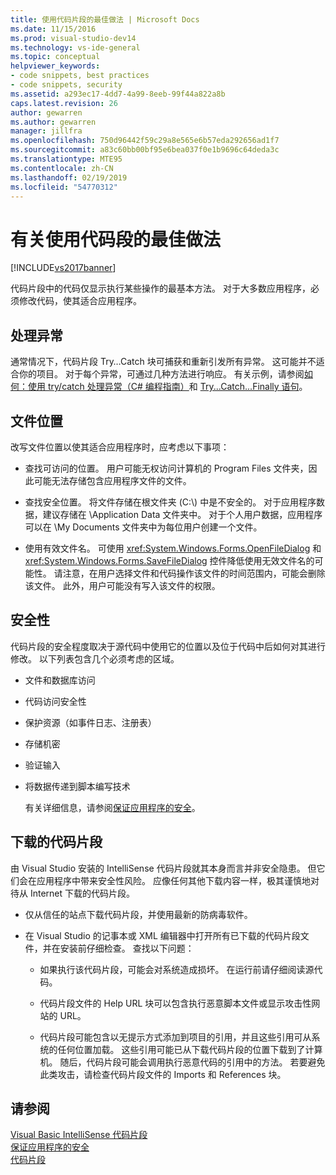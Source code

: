 ```yaml
---
title: 使用代码片段的最佳做法 | Microsoft Docs
ms.date: 11/15/2016
ms.prod: visual-studio-dev14
ms.technology: vs-ide-general
ms.topic: conceptual
helpviewer_keywords:
- code snippets, best practices
- code snippets, security
ms.assetid: a293ec17-4dd7-4a99-8eeb-99f44a822a8b
caps.latest.revision: 26
author: gewarren
ms.author: gewarren
manager: jillfra
ms.openlocfilehash: 750d96442f59c29a8e565e6b57eda292656ad1f7
ms.sourcegitcommit: a83c60bb00bf95e6bea037f0e1b9696c64deda3c
ms.translationtype: MTE95
ms.contentlocale: zh-CN
ms.lasthandoff: 02/19/2019
ms.locfileid: "54770312"
---
```

# <a name="best-practices-for-using-code-snippets"></a>有关使用代码段的最佳做法
[!INCLUDE[vs2017banner](../includes/vs2017banner.md)]

代码片段中的代码仅显示执行某些操作的最基本方法。 对于大多数应用程序，必须修改代码，使其适合应用程序。  
  
## <a name="handling-exceptions"></a>处理异常  
 通常情况下，代码片段 Try…Catch 块可捕获和重新引发所有异常。 这可能并不适合你的项目。 对于每个异常，可通过几种方法进行响应。 有关示例，请参阅[如何：使用 try/catch 处理异常（C# 编程指南）](http://msdn.microsoft.com/library/ca8e3773-980e-4767-8633-7408540e9818)和 [Try...Catch...Finally 语句](http://msdn.microsoft.com/library/d6488026-ccb3-42b8-a810-0d97b9d6472b)。  
  
## <a name="file-locations"></a>文件位置  
 改写文件位置以使其适合应用程序时，应考虑以下事项：  
  
-   查找可访问的位置。 用户可能无权访问计算机的 Program Files 文件夹，因此可能无法存储包含应用程序文件的文件。  
  
-   查找安全位置。 将文件存储在根文件夹 (C:\\) 中是不安全的。 对于应用程序数据，建议存储在 \Application Data 文件夹中。 对于个人用户数据，应用程序可以在 \My Documents 文件夹中为每位用户创建一个文件。  
  
-   使用有效文件名。 可使用 <xref:System.Windows.Forms.OpenFileDialog> 和 <xref:System.Windows.Forms.SaveFileDialog> 控件降低使用无效文件名的可能性。 请注意，在用户选择文件和代码操作该文件的时间范围内，可能会删除该文件。 此外，用户可能没有写入该文件的权限。  
  
## <a name="security"></a>安全性  
 代码片段的安全程度取决于源代码中使用它的位置以及位于代码中后如何对其进行修改。 以下列表包含几个必须考虑的区域。  
  
- 文件和数据库访问  
  
- 代码访问安全性  
  
- 保护资源（如事件日志、注册表）  
  
- 存储机密  
  
- 验证输入  
  
- 将数据传递到脚本编写技术  
  
  有关详细信息，请参阅[保证应用程序的安全](../ide/securing-applications.md)。  
  
## <a name="downloaded-code-snippets"></a>下载的代码片段  
 由 Visual Studio 安装的 IntelliSense 代码片段就其本身而言并非安全隐患。 但它们会在应用程序中带来安全性风险。 应像任何其他下载内容一样，极其谨慎地对待从 Internet 下载的代码片段。  
  
-   仅从信任的站点下载代码片段，并使用最新的防病毒软件。  
  
-   在 Visual Studio 的记事本或 XML 编辑器中打开所有已下载的代码片段文件，并在安装前仔细检查。 查找以下问题：  
  
    -   如果执行该代码片段，可能会对系统造成损坏。 在运行前请仔细阅读源代码。  
  
    -   代码片段文件的 Help URL 块可以包含执行恶意脚本文件或显示攻击性网站的 URL。  
  
    -   代码片段可能包含以无提示方式添加到项目的引用，并且这些引用可从系统的任何位置加载。 这些引用可能已从下载代码片段的位置下载到了计算机。 随后，代码片段可能会调用执行恶意代码的引用中的方法。 若要避免此类攻击，请检查代码片段文件的 Imports 和 References 块。  
  
## <a name="see-also"></a>请参阅  
 [Visual Basic IntelliSense 代码片段](http://msdn.microsoft.com/library/ffdde4c9-8141-4906-b09b-15181357a643)   
 [保证应用程序的安全](../ide/securing-applications.md)   
 [代码片段](../ide/code-snippets.md)
